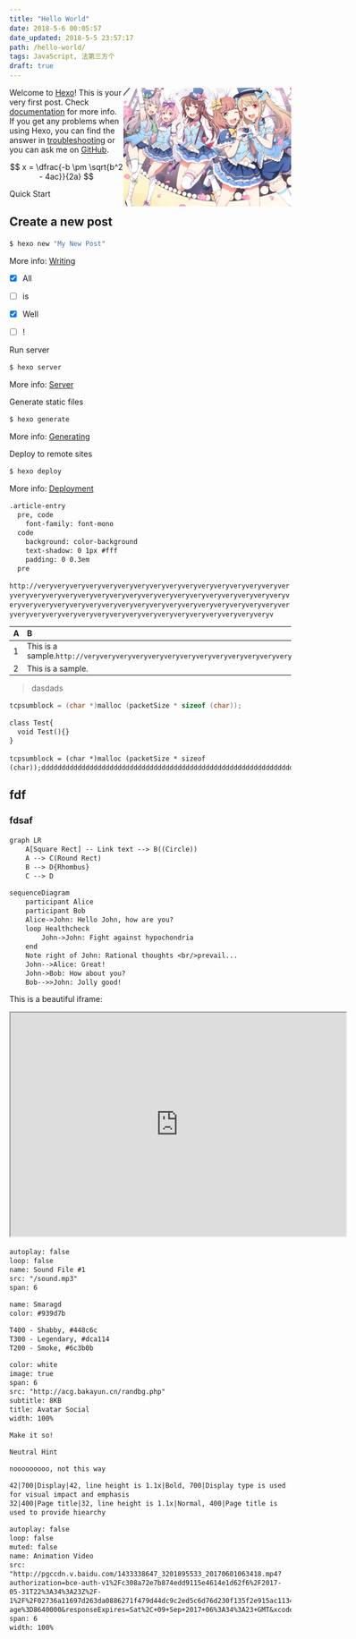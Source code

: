 ```yaml
---
title: "Hello World"
date: 2018-5-6 00:05:57
date_updated: 2018-5-5 23:57:17
path: /hello-world/
tags: JavaScript, 法第三方个
draft: true
---
```


![111](bg-2.jpg) Welcome to [Hexo](http://hexo.io/)! This is your very first post. Check [documentation](http://hexo.io/docs/) for more info. If you get any problems when using Hexo, you can find the answer in [troubleshooting](http://hexo.io/docs/troubleshooting.html) or you can ask me on [GitHub](https://github.com/hexojs/hexo/issues).

$$
x = \dfrac{-b \pm \sqrt{b^2 - 4ac}}{2a}
$$

Quick Start

## Create a new post

<style>
    img[alt="111"] {
        width: 300px;
        float: right ;
        clear: right ;
    }
</style>

``` bash
$ hexo new "My New Post"
```

More info: [Writing](http://hexo.io/docs/writing.html)

- [x] All
- [ ] is
- [x] Well
- [ ] !


Run server

``` bash
$ hexo server
```

More info: [Server](http://hexo.io/docs/server.html)

Generate static files

``` bash
$ hexo generate
```

More info: [Generating](http://hexo.io/docs/generating.html)

Deploy to remote sites

``` bash
$ hexo deploy
```

More info: [Deployment](http://hexo.io/docs/deployment.html)

```css{3}
.article-entry
  pre, code
    font-family: font-mono
  code
    background: color-background
    text-shadow: 0 1px #fff
    padding: 0 0.3em
  pre
 ```

 `http://veryveryveryveryveryveryveryveryveryveryveryveryveryveryveryveryveryveryveryveryveryveryveryveryveryveryveryveryveryveryveryveryveryveryveryveryveryveryveryveryveryveryveryveryveryveryveryveryveryveryveryveryveryveryveryveryveryveryveryveryveryveryveryveryveryveryveryv`

 <i class="fa fa-fort-awesome"></i>

| A | B |
|:-------- | :------- |
| 1 | This is a sample.`http://veryveryveryveryveryveryveryveryveryveryveryveryveryveryveryveryveryveryveryveryveryveryveryveryveryveryveryveryveryveryveryveryveryveryveryveryveryveryveryveryveryveryveryveryveryveryveryveryveryveryveryveryveryveryveryveryveryveryveryveryveryveryveryveryveryveryveryv` 
| 2 | This is a sample. |


>dasdads

```c
tcpsumblock = (char *)malloc (packetSize * sizeof (char));
```


```js{1,4}
class Test{
  void Test(){}
} 

tcpsumblock = (char *)malloc (packetSize * sizeof (char));ddddddddddddddddddddddddddddddddddddddddddddddddddddddddddddddd
```

## fdf

### fdsaf

```mermaid
graph LR
    A[Square Rect] -- Link text --> B((Circle))
    A --> C(Round Rect)
    B --> D{Rhombus}
    C --> D
```

```mermaid
sequenceDiagram
    participant Alice
    participant Bob
    Alice->John: Hello John, how are you?
    loop Healthcheck
        John->John: Fight against hypochondria
    end
    Note right of John: Rational thoughts <br/>prevail...
    John-->Alice: Great!
    John->Bob: How about you?
    Bob-->>John: Jolly good!
```

This is a beautiful iframe:

<iframe src="http://www.baidu.com/" width="600" height="400"></iframe>

```audio
autoplay: false
loop: false
name: Sound File #1
src: "/sound.mp3"
span: 6
```

```color
name: Smaragd
color: #939d7b
```

```color-palette
T400 - Shabby, #448c6c
T300 - Legendary, #dca114
T200 - Smoke, #6c3b0b
```

```download
color: white
image: true
span: 6
src: "http://acg.bakayun.cn/randbg.php"
subtitle: 8KB
title: Avatar Social
width: 100%
```

```hint|directive
Make it so!
```

```hint
Neutral Hint
```

```hint|warning
nooooooooo, not this way
```

```typography
42|700|Display|42, line height is 1.1x|Bold, 700|Display type is used for visual impact and emphasis
32|400|Page title|32, line height is 1.1x|Normal, 400|Page title is used to provide hiearchy
```

```video
autoplay: false
loop: false
muted: false
name: Animation Video
src: "http://pgccdn.v.baidu.com/1433338647_3201895533_20170601063418.mp4?authorization=bce-auth-v1%2Fc308a72e7b874edd9115e4614e1d62f6%2F2017-05-31T22%3A34%3A23Z%2F-1%2F%2F02736a11697d263da0886271f479d44dc9c2ed5c6d76d230f135f2e915ac1134&responseCacheControl=max-age%3D8640000&responseExpires=Sat%2C+09+Sep+2017+06%3A34%3A23+GMT&xcode=8819c6695b10432f4bdfb8ea24f47350d262a7c4b51fdd36&time=1525536483&_=1525453380361"
span: 6
width: 100%
```
